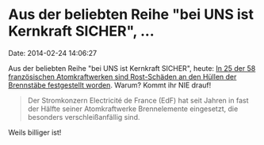 Aus der beliebten Reihe \"bei UNS ist Kernkraft SICHER\", \...
==============================================================

Date: 2014-02-24 14:06:27

Aus der beliebten Reihe \"bei UNS ist Kernkraft SICHER\", heute: [In 25
der 58 französischen Atomkraftwerken sind Rost-Schäden an den Hüllen der
Brennstäbe festgestellt
worden](http://www.badische-zeitung.de/elsass-x2x/problemreaktor-fessenheim-brennstaebe-rosten-zu-schnell).
Warum? Kommt ihr NIE drauf!

> Der Stromkonzern Electricité de France (EdF) hat seit Jahren in fast
> der Hälfte seiner Atomkraftwerke Brennelemente eingesetzt, die
> besonders verschleißanfällig sind.

Weils billiger ist!

